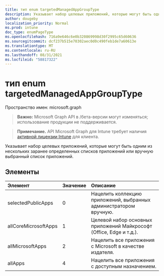 ```yaml
---
title: тип enum targetedManagedAppGroupType
description: Указывает набор целевых приложений, которые могут быть одним из нескольких заранее определенных списков приложений или вручную выбранный список приложений.
author: dougeby
localization_priority: Normal
ms.prod: intune
doc_type: enumPageType
ms.openlocfilehash: 716a9e646c6e0b320869998d30f2995c65d60636
ms.sourcegitcommit: dcf237b515e70302aec0d0c490feb1de7a60613e
ms.translationtype: MT
ms.contentlocale: ru-RU
ms.lasthandoff: 08/31/2021
ms.locfileid: "58817322"
---
```

# <a name="targetedmanagedappgrouptype-enum-type"></a>тип enum targetedManagedAppGroupType

Пространство имен: microsoft.graph

> **Важно:** Microsoft Graph API в /бета-версии могут изменяться; использование продукции не поддерживается.

> **Примечание.** API Microsoft Graph для Intune требует наличия [активной лицензии Intune](https://go.microsoft.com/fwlink/?linkid=839381) для клиента.

Указывает набор целевых приложений, которые могут быть одним из нескольких заранее определенных списков приложений или вручную выбранный список приложений.

## <a name="members"></a>Элементы
|Элемент|Значение|Описание|
|:---|:---|:---|
|selectedPublicApps|0|Нацелить коллекцию приложений, выбранных администратором вручную.|
|allCoreMicrosoftApps|1|Целевой набор основных приложений Майкрософт (Office, Edge и т.д.).|
|allMicrosoftApps|2|Нацелить все приложения с Microsoft в качестве издателя.|
|allApps|4 |Нацелить все приложения с доступным назначением.|



